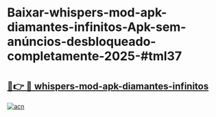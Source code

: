 # Baixar-whispers-mod-apk-diamantes-infinitos-Apk-sem-anúncios-desbloqueado-completamente-2025-#tml37

# <h2><a href="https://ainizakaria.my?title=whispers-mod-apk-diamantes-infinitos&ref=24M">🔗👉 🔴 whispers-mod-apk-diamantes-infinitos</a></h2>

[![acn](https://github.com/user-attachments/assets/0f9c940e-d8b0-45ae-aac7-cd30a18b3e1c)](https://ainizakaria.my?title=whispers-mod-apk-diamantes-infinitos&ref=24M)

